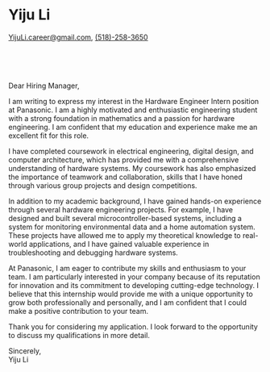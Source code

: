 # Yiju Li
[YijuLi.career@gmail.com](mailto:YijuLi.career@gmail.com), [(518)-258-3650](tel:5182583650)

<br><br><br>

Dear Hiring Manager,

I am writing to express my interest in the Hardware Engineer Intern position at Panasonic. I am a highly motivated and enthusiastic engineering student with a strong foundation in mathematics and a passion for hardware engineering. I am confident that my education and experience make me an excellent fit for this role.

I have completed coursework in electrical engineering, digital design, and computer architecture, which has provided me with a comprehensive understanding of hardware systems. My coursework has also emphasized the importance of teamwork and collaboration, skills that I have honed through various group projects and design competitions.

In addition to my academic background, I have gained hands-on experience through several hardware engineering projects. For example, I have designed and built several microcontroller-based systems, including a system for monitoring environmental data and a home automation system. These projects have allowed me to apply my theoretical knowledge to real-world applications, and I have gained valuable experience in troubleshooting and debugging hardware systems.

At Panasonic, I am eager to contribute my skills and enthusiasm to your team. I am particularly interested in your company because of its reputation for innovation and its commitment to developing cutting-edge technology. I believe that this internship would provide me with a unique opportunity to grow both professionally and personally, and I am confident that I could make a positive contribution to your team.

Thank you for considering my application. I look forward to the opportunity to discuss my qualifications in more detail.

Sincerely,  
Yiju Li